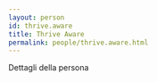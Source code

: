 ```yaml
---
layout: person
id: thrive.aware
title: Thrive Aware
permalink: people/thrive.aware.html
---
```


Dettagli della persona
